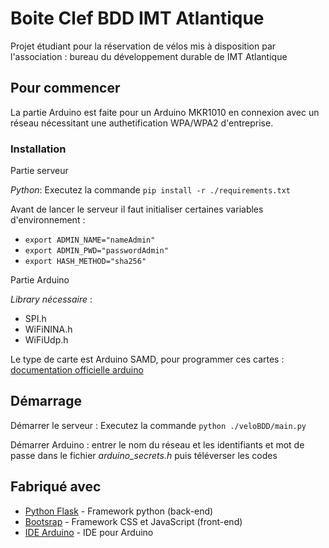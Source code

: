# Boite Clef BDD IMT Atlantique

Projet étudiant pour la réservation de vélos mis à disposition par l'association : bureau du développement durable de IMT Atlantique

## Pour commencer

La partie Arduino est faite pour un Arduino MKR1010 en connexion avec un réseau nécessitant une authetification WPA/WPA2 d'entreprise. 

### Installation

Partie serveur 

_Python_: Executez la commande ``pip install -r ./requirements.txt``

Avant de lancer le serveur il faut initialiser certaines variables d'environnement :
  - ``export ADMIN_NAME="nameAdmin"``
  - ``export ADMIN_PWD="passwordAdmin"``
  - ``export HASH_METHOD="sha256"``

Partie Arduino

_Library nécessaire_ :
  - SPI.h
  - WiFiNINA.h
  - WiFiUdp.h

Le type de carte est Arduino SAMD, pour programmer ces cartes : [documentation officielle arduino](https://docs.arduino.cc/hardware/mkr-wifi-1010)



## Démarrage

Démarrer le serveur : Executez la commande ``python ./veloBDD/main.py``

Démarrer Arduino : entrer le nom du réseau et les identifiants et mot de passe dans le fichier _arduino_secrets.h_ puis téléverser les codes

## Fabriqué avec

* [Python Flask](https://flask.palletsprojects.com/en/2.0.x/) - Framework python (back-end)
* [Bootsrap](https://getbootstrap.com/) - Framework CSS et JavaScript (front-end)
* [IDE Arduino](https://www.arduino.cc/en/software) - IDE pour Arduino

